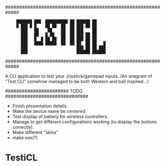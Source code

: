 #############################################################

         ███████ ███  ██████████ ██ ██████ ██    
         █ ███ █ █    ██ ██  ██  ██ ███ ██ ██    
           ███   ██    ██    ██  ██ ███    ██    
           ███   ██   █ ██   ██  ██ ███ ██ ██    
           ███   █  █ ██ ██  ██  ██ ███ ██ ██    
           ███   ████ █████  ██  ██ ██  ██ ██   █
           ███                      ███ ██ ██ ███
           ███                      ██████ ██████
  
#############################################################

  A CLI application to test your Joystick/gamepad inputs.
	  (An anagram of "Test CLI" somehow 
 		managed to be both 
 	     Western and ball inspired...)

#######################  TODO  ##############################

 - Finish presentation details.
 - Make the device name be centered.
 - Test display of battery for wireless controllers.
 - Manage to get different configurations
   working (to display the buttons correctly).
 - Make different "skins"
 - make exe(?)
 
# TestiCL